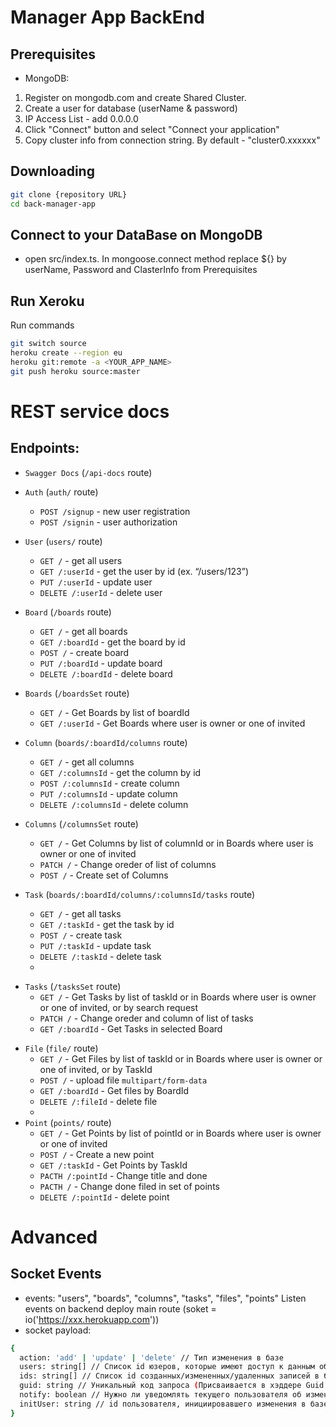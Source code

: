 # Manager App BackEnd

## Prerequisites

- MongoDB: 
1) Register on mongodb.com and create Shared Cluster. 
2) Create a user for database (userName & password)
3) IP Access List - add 0.0.0.0
4) Click "Connect" button and select "Connect your application"
5) Copy cluster info from connection string. By default - "cluster0.xxxxxx"

## Downloading

```bash
git clone {repository URL}
cd back-manager-app
```

## Connect to your DataBase on MongoDB
- open src/index.ts. In mongoose.connect method replace ${} by userName, Password and ClasterInfo from Prerequisites

## Run Xeroku
Run commands

```bash
git switch source
heroku create --region eu
heroku git:remote -a <YOUR_APP_NAME>
git push heroku source:master
```

# REST service docs

## Endpoints:

- `Swagger Docs` (`/api-docs` route)
- `Auth` (`auth/` route)
  - `POST /signup` - new user registration
  - `POST /signin` - user authorization
- `User` (`users/` route)

  - `GET /` - get all users
  - `GET /:userId` - get the user by id (ex. “/users/123”)
  - `PUT /:userId` - update user
  - `DELETE /:userId` - delete user

- `Board` (`/boards` route)

  - `GET /` - get all boards
  - `GET /:boardId` - get the board by id
  - `POST /` - create board
  - `PUT /:boardId` - update board
  - `DELETE /:boardId` - delete board
- `Boards` (`/boardsSet` route)
  - `GET /` - Get Boards by list of boardId
  - `GET /:userId` - Get Boards where user is owner or one of invited

- `Column` (`boards/:boardId/columns` route)

  - `GET /` - get all columns
  - `GET /:columnsId` - get the column by id
  - `POST /:columnsId` - create column
  - `PUT /:columnsId` - update column
  - `DELETE /:columnsId` - delete column
- `Columns` (`/columnsSet` route)
  - `GET /` - Get Columns by list of columnId or in Boards where user is owner or one of invited
  - `PATCH /` - Change oreder of list of columns
  - `POST /` - Create set of Columns


* `Task` (`boards/:boardId/columns/:columnsId/tasks` route)

  - `GET /` - get all tasks
  - `GET /:taskId` - get the task by id
  - `POST /` - create task
  - `PUT /:taskId` - update task
  - `DELETE /:taskId` - delete task
  - 
- `Tasks` (`/tasksSet` route)
  - `GET /` - Get Tasks by list of taskId or in Boards where user is owner or one of invited, or by search request
  - `PATCH /` - Change oreder and column of list of tasks
  - `GET /:boardId` - Get Tasks in selected Board

* `File` (`file/` route)
  - `GET /` - Get Files by list of taskId or in Boards where user is owner or one of invited, or by TaskId
  - `POST /` - upload file `multipart/form-data`
  - `GET /:boardId` - Get files by BoardId
  - `DELETE /:fileId` - delete file
  - 
* `Point` (`points/` route)
  - `GET /` - Get Points by list of pointId or in Boards where user is owner or one of invited
  - `POST /` - Create a new point
  - `GET /:taskId` - Get Points by TaskId
  - `PACTH /:pointId` - Change title and done
  - `PACTH /` - Change done filed in set of points
  - `DELETE /:pointId` - delete point

# Advanced

## Socket Events
- events: "users", "boards", "columns", "tasks", "files", "points"
Listen events on backend deploy main route (soket = io('https://xxx.herokuapp.com'))
- socket payload: 
```bash
{
  action: 'add' | 'update' | 'delete' // Тип изменения в базе
  users: string[] // Список id юзеров, которые имеют доступ к данным об обновлении чего-то в базе(Например, при изменении колонки здесь будет список из владельца доски и приглашенных на нее пользователей)
  ids: string[] // Список id созданных/измененных/удаленных записей в базе
  guid: string // Уникальный код запроса (Присваивается в хэддере Guid запроса на бэкенд)
  notify: boolean // Нужно ли уведомлять текущего пользователя об изменениях в базе
  initUser: string // id пользователя, инициировавшего изменения в базе (Присваивается в хэддере initUser запроса на бэкенд) 
}
```